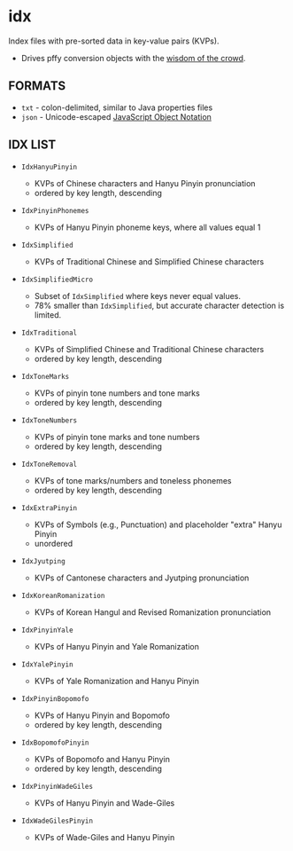 idx
===

Index files with pre-sorted data in key-value pairs (KVPs).

+ Drives pffy conversion objects with the [wisdom of the crowd](http://en.wikipedia.org/wiki/Wisdom_of_the_crowd).

## FORMATS

+ `txt` - colon-delimited, similar to Java properties files
+ `json` - Unicode-escaped [JavaScript Object Notation](http://www.json.org/)


## IDX LIST

+ `IdxHanyuPinyin`
  + KVPs of Chinese characters and Hanyu Pinyin pronunciation
  + ordered by key length, descending

+ `IdxPinyinPhonemes`
  + KVPs of Hanyu Pinyin phoneme keys, where all values equal 1
  
+ `IdxSimplified`
  + KVPs of Traditional Chinese and Simplified Chinese characters

+ `IdxSimplifiedMicro`
  + Subset of `IdxSimplified` where keys never equal values.
  + 78% smaller than `IdxSimplified`, but accurate character detection is limited.

+ `IdxTraditional`
  + KVPs of Simplified Chinese and Traditional Chinese characters
  + ordered by key length, descending

+ `IdxToneMarks`
  + KVPs of pinyin tone numbers and tone marks
  + ordered by key length, descending
  
+ `IdxToneNumbers`
  + KVPs of pinyin tone marks and tone numbers
  + ordered by key length, descending

+ `IdxToneRemoval`
  + KVPs of tone marks/numbers and toneless phonemes
  + ordered by key length, descending

+ `IdxExtraPinyin`
  + KVPs of Symbols (e.g., Punctuation) and placeholder "extra" Hanyu Pinyin
  + unordered

+ `IdxJyutping`
  + KVPs of Cantonese characters and Jyutping pronunciation

+ `IdxKoreanRomanization`
  + KVPs of Korean Hangul and Revised Romanization pronunciation  

+ `IdxPinyinYale`
  + KVPs of Hanyu Pinyin and Yale Romanization  

+ `IdxYalePinyin`
  + KVPs of Yale Romanization and Hanyu Pinyin

+ `IdxPinyinBopomofo`
  + KVPs of Hanyu Pinyin and Bopomofo 
  + ordered by key length, descending

+ `IdxBopomofoPinyin`
  + KVPs of Bopomofo and Hanyu Pinyin
  + ordered by key length, descending

+ `IdxPinyinWadeGiles`
  + KVPs of Hanyu Pinyin and Wade-Giles  

+ `IdxWadeGilesPinyin`
  + KVPs of Wade-Giles and Hanyu Pinyin  



